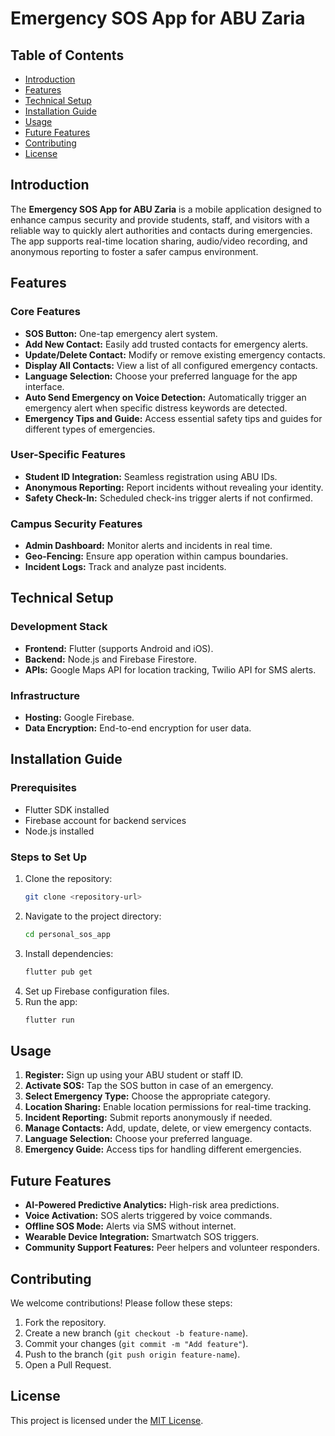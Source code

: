 # Emergency SOS App for ABU Zaria

## Table of Contents
- [Introduction](#introduction)
- [Features](#features)
- [Technical Setup](#technical-setup)
- [Installation Guide](#installation-guide)
- [Usage](#usage)
- [Future Features](#future-features)
- [Contributing](#contributing)
- [License](#license)

## Introduction
The **Emergency SOS App for ABU Zaria** is a mobile application designed to enhance campus security and provide students, staff, and visitors with a reliable way to quickly alert authorities and contacts during emergencies. The app supports real-time location sharing, audio/video recording, and anonymous reporting to foster a safer campus environment.

## Features

### Core Features
- **SOS Button:** One-tap emergency alert system.
- **Add New Contact:** Easily add trusted contacts for emergency alerts.
- **Update/Delete Contact:** Modify or remove existing emergency contacts.
- **Display All Contacts:** View a list of all configured emergency contacts.
- **Language Selection:** Choose your preferred language for the app interface.
- **Auto Send Emergency on Voice Detection:** Automatically trigger an emergency alert when specific distress keywords are detected.
- **Emergency Tips and Guide:** Access essential safety tips and guides for different types of emergencies.

### User-Specific Features
- **Student ID Integration:** Seamless registration using ABU IDs.
- **Anonymous Reporting:** Report incidents without revealing your identity.
- **Safety Check-In:** Scheduled check-ins trigger alerts if not confirmed.

### Campus Security Features
- **Admin Dashboard:** Monitor alerts and incidents in real time.
- **Geo-Fencing:** Ensure app operation within campus boundaries.
- **Incident Logs:** Track and analyze past incidents.

## Technical Setup

### Development Stack
- **Frontend:** Flutter (supports Android and iOS).
- **Backend:** Node.js and Firebase Firestore.
- **APIs:** Google Maps API for location tracking, Twilio API for SMS alerts.

### Infrastructure
- **Hosting:** Google Firebase.
- **Data Encryption:** End-to-end encryption for user data.

## Installation Guide

### Prerequisites
- Flutter SDK installed
- Firebase account for backend services
- Node.js installed

### Steps to Set Up
1. Clone the repository:
   ```bash
   git clone <repository-url>
   ```
2. Navigate to the project directory:
   ```bash
   cd personal_sos_app
   ```
3. Install dependencies:
   ```bash
   flutter pub get
   ```
4. Set up Firebase configuration files.
5. Run the app:
   ```bash
   flutter run
   ```

## Usage
1. **Register:** Sign up using your ABU student or staff ID.
2. **Activate SOS:** Tap the SOS button in case of an emergency.
3. **Select Emergency Type:** Choose the appropriate category.
4. **Location Sharing:** Enable location permissions for real-time tracking.
5. **Incident Reporting:** Submit reports anonymously if needed.
6. **Manage Contacts:** Add, update, delete, or view emergency contacts.
7. **Language Selection:** Choose your preferred language.
8. **Emergency Guide:** Access tips for handling different emergencies.

## Future Features
- **AI-Powered Predictive Analytics:** High-risk area predictions.
- **Voice Activation:** SOS alerts triggered by voice commands.
- **Offline SOS Mode:** Alerts via SMS without internet.
- **Wearable Device Integration:** Smartwatch SOS triggers.
- **Community Support Features:** Peer helpers and volunteer responders.

## Contributing
We welcome contributions! Please follow these steps:
1. Fork the repository.
2. Create a new branch (`git checkout -b feature-name`).
3. Commit your changes (`git commit -m "Add feature"`).
4. Push to the branch (`git push origin feature-name`).
5. Open a Pull Request.

## License
This project is licensed under the [MIT License](LICENSE).

